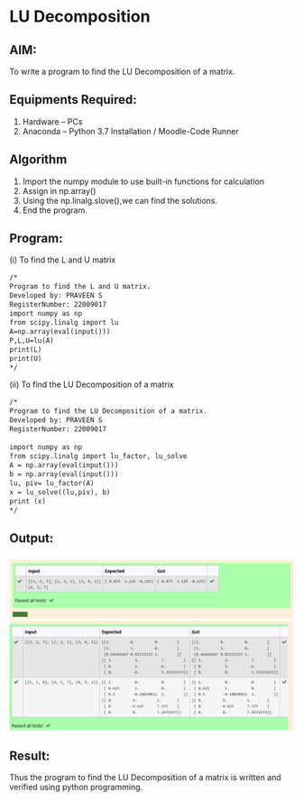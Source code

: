 # LU Decomposition 

## AIM:
To write a program to find the LU Decomposition of a matrix.

## Equipments Required:
1. Hardware – PCs
2. Anaconda – Python 3.7 Installation / Moodle-Code Runner

## Algorithm
1. Import the numpy module to use built-in functions for calculation
2. Assign in np.array()
3. Using the np.linalg.slove(),we can find the solutions.
4. End the program.


## Program:
(i) To find the L and U matrix
```
/*
Program to find the L and U matrix.
Developed by: PRAVEEN S
RegisterNumber: 22009017
import numpy as np
from scipy.linalg import lu
A=np.array(eval(input()))
P,L,U=lu(A)
print(L)
print(U)
*/
```
(ii) To find the LU Decomposition of a matrix
```
/*
Program to find the LU Decomposition of a matrix.
Developed by: PRAVEEN S
RegisterNumber: 22009017

import numpy as np
from scipy.linalg import lu_factor, lu_solve
A = np.array(eval(input()))
b = np.array(eval(input()))
lu, piv= lu_factor(A)
x = lu_solve((lu,piv), b)
print (x)
*/
```

## Output:
![lu decomposition](ss.png)
![imag](sss.png)


## Result:
Thus the program to find the LU Decomposition of a matrix is written and verified using python programming.

